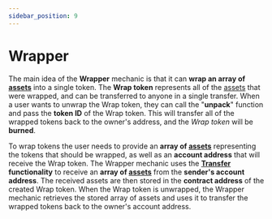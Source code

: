 ```yaml
---
sidebar_position: 9
---
```


# Wrapper

The main idea of the **Wrapper** mechanic is that it can **wrap an array of [assets](/admin/miscellaneous/asset/)** into a single token. The **Wrap token** represents all of the [assets](/admin/miscellaneous/asset/) that were wrapped, and can be transferred to anyone in a single transfer. When a user wants to unwrap the Wrap token, they can call the "**unpack**" function and pass the **token ID** of the Wrap token. This will transfer all of the wrapped tokens back to the owner's address, and the *Wrap token* will be **burned**.

To wrap tokens the user needs to provide an **array of [assets](/admin/miscellaneous/asset/)** representing the tokens that should be wrapped, as well as an **account address** that will receive the Wrap token. The Wrapper mechanic uses the **[Transfer](/admin/category/exchange/) functionality** to receive an **array of [assets](/admin/miscellaneous/asset/)** from the **sender's account address**. The received assets are then stored in the **contract address** of the created Wrap token. When the Wrap token is unwrapped, the Wrapper mechanic retrieves the stored array of assets and uses it to transfer the wrapped tokens back to the owner's account address.
